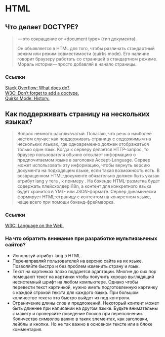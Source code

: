 # HTML
## Что делает DOCTYPE?

><!DOCTYPE> — это сокращение от «document type» (тип документа). 
>Он объявляется в HTML для того, чтобы различать стандартный режим или режим совместимости (quirks mode). 
>Его наличие говорит браузеру работать со страницей в стандартном режиме.
>Мораль истории — просто добавляй <!DOCTYPE html> в начало страницы.

### Ссылки  
[Stack Overflow: What does <!doctype html> do?](https://stackoverflow.com/questions/7695044/what-does-doctype-html-do)  
[W3C: Don’t forget to add a doctype.](https://www.w3.org/QA/Tips/Doctype)  
[Quirks Mode: History.](https://quirks.spec.whatwg.org/#history)  
## Как поддерживать страницу на нескольких языках?

>Вопрос немного расплывчатый. Полагаю, что речь о наиболее частом случае: как поддерживать страницу с содержимым на нескольких языках, где одновременно должен отображаться только один язык.
>Когда к серверу делается HTTP-запрос, то браузер пользователя обычно отсылает информацию о предпочитаемом языке в заголовке Accept-Language. Сервер может использовать эту информацию, чтобы вернуть версию документа на подходящем языке, если такая возможность есть. В возвращенном HTML-документе обязательно должен быть указан атрибут lang у тега <html>, к примеру <html lang="en">.
>На бэкенде HTML-разметка будет содержать плейсхолдер i18n, а контент для конкретного языка будет хранится в YML- или JSON-формате. Сервер динамически формирует HTML-страницу с контентом на конкретном языке, чаще всего при помощи бэкенд-фреймворка.

### Ссылки
[W3C: Language on the Web.](https://www.w3.org/International/getting-started/language)
### На что обратить внимание при разработке мультиязычных сайтов?
* Используй атрибут lang в HTML.
* Перенаправляй пользователей на версию сайта на их языке. Позволяйте быстро и без проблем изменить страну и язык.
* Текст на картинках плохо поддается адаптации. Многие до сих пор помещают текст на картинки чтобы получить хорошо выглядящий несистемный шрифт на любом компьютере. Однако чтобы перевести текст картинкой, нужно иметь подготовленную картинку с каждой строкой текста для каждого языка. При большом количестве текста это быстро выйдет из под контроля.
* Ограничение длины слов и предложений. Некоторый контент может быть длиннее при написании на другом языке. Будьте внимательны к макету и проверяйте поведение блоков при переполнении. Количество символов важно в таких элементах, как заголовки, лейблы и кнопки. Но не так важно в основном тексте или в блоке комментария.

